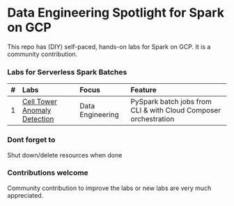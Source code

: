 # Data Engineering Spotlight for Spark on GCP

This repo has (DIY) self-paced, hands-on labs for Spark on GCP. It is a community contribution.


### Labs for Serverless Spark Batches
| # | Labs | Focus | Feature |
| -- | :--- | :-- | :-- |
| 1 | [Cell Tower Anomaly Detection](s8s-spark-batches/cell-tower-anomaly-detection) | Data Engineering | PySpark batch jobs from CLI & with Cloud Composer orchestration|

### Dont forget to 
Shut down/delete resources when done

### Contributions welcome

Community contribution to improve the labs or new labs are very much appreciated.
